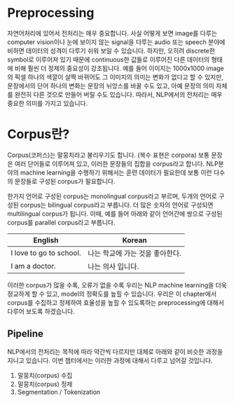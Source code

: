 # Preprocessing

자연어처리에 있어서 전처리는 매우 중요합니다. 사실 어떻게 보면 image를 다루는 computer vision이나 눈에 보이지 않는 signal을 다루는 audio 또는 speech 분야에 비하면 데이터의 성격이 다루기 쉬워 보일 수 있습니다. 하지만, 오히려 discrete한 symbol로 이루어져 있기 때문에 continuous한 값들로 이루어진 다른 데이터의 형태에 비해 훨씬 더 정제의 중요성이 강조됩니다. 예를 들어 이미지는 1000x1000 image의 픽셀 하나의 색깔이 살짝 바뀌어도 그 이미지의 의미는 변화가 없다고 할 수 있지만, 문장에서의 단어 하나의 변화는 문장의 뉘앙스를 바꿀 수도 있고, 아예 문장의 의미 자체를 완전히 다른 것으로 만들어 버릴 수도 있습니다. 따라서, NLP에서의 전처리는 매우 중요한 의미를 가지고 있습니다.

# Corpus란?

Corpus(코퍼스)는 말뭉치라고 불리우기도 합니다. (복수 표현은 corpora) 보통 문장은 여러 단어들로 이루어져 있고, 이러한 문장들의 집합을 corpus라고 합니다. NLP분야의 machine learning을 수행하기 위해서는 훈련 데이터가 필요한데 보통 이런 다수의 문장들로 구성된 corpus가 필요합니다.

한가지 언어로 구성된 corpus는 monolingual corpus라고 부르며, 두개의 언어로 구성된 corpus는 bilingual corpus라고 부릅니다. 더 많은 숫자의 언어로 구성되면 multilingual corpus가 됩니다. 이때, 예를 들어 아래와 같이 언어간에 쌍으로 구성된 corpus를 parallel corpus라고 부릅니다.

|English|Korean|
|-|-|
|I love to go to school.|나는 학교에 가는 것을 좋아한다.|
|I am a doctor.|나는 의사 입니다.|

이러한 corpus가 많을 수록, 오류가 없을 수록 우리는 NLP machine learning을 더욱 정교하게 할 수 있고, model의 정확도를 높힐 수 있습니다. 우리은 이 chapter에서 corpus를 수집하고 정제하여 효율성을 높힐 수 있도록하는 preprocessing에 대해서 다루어 보도록 하겠습니다.

## Pipeline

NLP에서의 전처리는 목적에 따라 약간씩 다르지만 대체로 아래와 같이 비슷한 과정을 지니고 있습니다. 이번 챕터에서는 이러한 과정에 대해서 다루고 넘어갈 것입니다.

1. 말뭉치(corpus) 수집
1. 말뭉치(corpus) 정제
1. Segmentation / Tokenization
